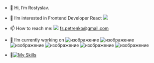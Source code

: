 

- 👋 Hi, I’m Rostyslav.
- 🤔 I’m interested in Frontend Developer React <img src="https://img.shields.io/badge/-black?style=for-the-badge&logo=React&logoColor=blue"/>
- 📫 How to reach me: <img src="https://img.shields.io/badge/-red?style=for-the-badge&logo=Gmail&logoColor=green"/> fs.petrenko@gmail.com
- 🔭 I’m currently working on ![изображение](https://user-images.githubusercontent.com/109174308/209475083-7251671a-87f4-4184-8fd1-6dc620ad4eb9.png)  ![изображение](https://user-images.githubusercontent.com/109174308/209475207-715b47cf-eac6-4717-895e-01e127dce74e.png) ![изображение](https://user-images.githubusercontent.com/109174308/209475217-4758329d-9d5a-4eb2-aad4-1bca1b9aad50.png) ![изображение](https://user-images.githubusercontent.com/109174308/209475224-acf04c37-1c85-40d5-bf2e-49723e8b082e.png) ![изображение](https://user-images.githubusercontent.com/109174308/209475231-d19cc0f0-b9a4-4335-8eb0-eda16ccafc33.png) ![изображение](https://user-images.githubusercontent.com/109174308/209475254-e3e139ae-cb9e-4b62-8741-678f76da7f95.png)

- 💬[![My Skills](https://skillicons.dev/icons?i=,react,angular,photoshop,nodejs,figma&theme=light)](https://skillicons.dev)






<!--
**Rostislav09/Rostislav09** is a ✨ _special_ ✨ repository because its `README.md` (this file) appears on your GitHub profile.

Here are some ideas to get you started:

- 🔭 I’m currently working on ...
- 🌱 I’m currently learning ...
- 👯 I’m looking to collaborate on ...
- 🤔 I’m looking for help with ...
- 💬 Ask me about ...
- 📫 How to reach me: ...
- 😄 Pronouns: ...
- ⚡ Fun fact: ...
-->
